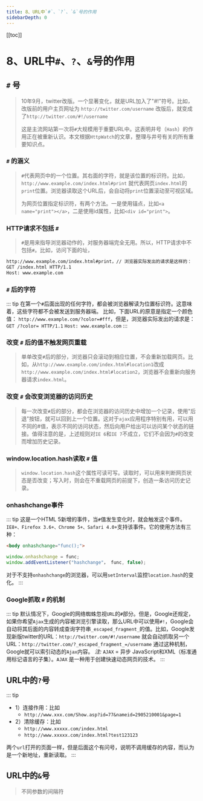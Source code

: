 ```yaml
---
title: 8、URL中`#`、`?`、`&`号的作用
sidebarDepth: 0
---
```

[[toc]]
# 8、URL中`#`、`?`、`&`号的作用

## `#` 号
>10年9月，twitter改版。一个显著变化，就是URL加入了"#!"符号。比如，改版前的用户主页网址为 `http://twitter.com/username` 改版后，就变成了`http://twitter.com/#!/username`
>
>
>这是主流网站第一次将`#`大规模用于重要URL中。这表明井号（`Hash`）的作用正在被重新认识。本文根据`HttpWatch`的文章，整理与井号有关的所有重要知识点。　　
### `#` 的涵义
>`#`代表网页中的一个位置。其右面的字符，就是该位置的标识符。比如，`http://www.example.com/index.html#print` 就代表网页`index.html`的`print`位置。浏览器读取这个URL后，会自动将`print`位置滚动至可视区域。
>
>为网页位置指定标识符，有两个方法。一是使用锚点，比如`<a name="print"></a>`，二是使用id属性，比如`<div id="print">`。
### HTTP请求不包括 `#`
>`#`是用来指导浏览器动作的，对服务器端完全无用。所以，HTTP请求中不包括`#`。比如，访问下面的址，
```sh
http://www.example.com/index.html#print，// 浏览器实际发出的请求是这样的：
GET /index.html HTTP/1.1
Host: www.example.com
```
### `#` 后的字符
::: tip
在第一个`#`后面出现的任何字符，都会被浏览器解读为位置标识符。这意味着，这些字符都不会被发送到服务器端。
比如，下面URL的原意是指定一个颜色值：
`http://www.example.com/?color=#fff`，但是，浏览器实际发出的请求是：
`GET /?color= HTTP/1.1`
`Host: www.example.com`
:::

### 改变 `#` 后的值不触发网页重载
>单单改变`#`后的部分，浏览器只会滚动到相应位置，不会重新加载网页。比如，从`http://www.example.com/index.html#location1`改成`http://www.example.com/index.html#location2`，浏览器不会重新向服务器请求`index.html`。

### 改变 `#` 会改变浏览器的访问历史
>每一次改变`#`后的部分，都会在浏览器的访问历史中增加一个记录，使用"后退"按钮，就可以回到上一个位置。这对于`ajax`应用程序特别有用，可以用不同的#值，表示不同的访问状态，然后向用户给出可以访问某个状态的链接。值得注意的是，上述规则对`IE 6`和`IE 7`不成立，它们不会因为`#`的改变而增加历史记录。　　
### window.location.hash读取 `#` 值
>`window.location.hash`这个属性可读可写。读取时，可以用来判断网页状态是否改变；写入时，则会在不重载网页的前提下，创造一条访问历史记录。　
### onhashchange事件
::: tip 
这是一个HTML 5新增的事件，当`#`值发生变化时，就会触发这个事件。`IE8+、Firefox 3.6+、Chrome 5+、Safari 4.0+`支持该事件。它的使用方法有三种：
```html
<body onhashchange="func();">
```
```js
window.onhashchange = func;
window.addEventListener("hashchange"， func, false);
```
对于不支持`onhashchange`的浏览器，可以用`setInterval`监控`location.hash`的变化。
:::
### Google抓取 `#` 的机制
::: tip 
默认情况下，Google的网络蜘蛛忽视`URL`的`#`部分。但是，Google还规定，如果你希望`Ajax`生成的内容被浏览引擎读取，那么URL中可以使用`#!`，Google会自动将其后面的内容转成查询字符串`_escaped_fragment_`的值。比如，Google发现新版twitter的URL：`http://twitter.com/#!/username`
就会自动抓取另一个URL：`http://twitter.com/?_escaped_fragment_=/username`
通过这种机制，Google就可以索引动态的`Ajax`内容。
*注:*
`AJAX` = 异步 JavaScript和XML（标准通用标记语言的子集）。`AJAX` 是一种用于创建快速动态网页的技术。
:::
## URL中的`?`号
::: tip
- 1）连接作用：比如
  - `http://www.xxx.com/Show.asp?id=77&nameid=2905210001&page=1`
- 2）清除缓存：比如
  - `http://www.xxxxx.com/index.html `
  - `http://www.xxxxx.com/index.html?test123123`

两个`url`打开的页面一样，但是后面这个有问号，说明不调用缓存的内容，而认为是一个新地址，重新读取。
:::
## URL中的`&`号
>不同参数的间隔符